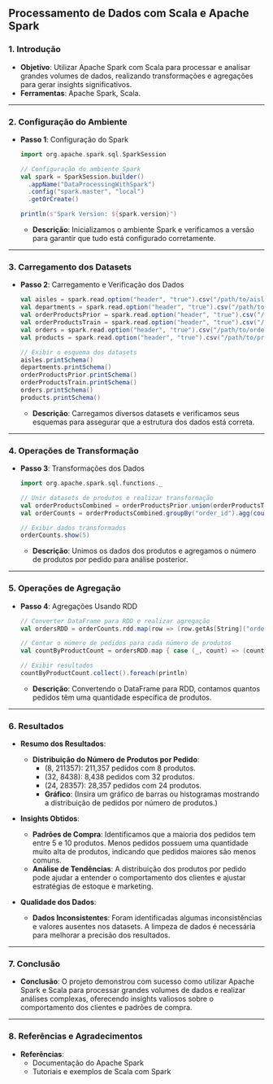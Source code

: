 
## **Processamento de Dados com Scala e Apache Spark**

### **1. Introdução**

- **Objetivo**: Utilizar Apache Spark com Scala para processar e analisar grandes volumes de dados, realizando transformações e agregações para gerar insights significativos.
- **Ferramentas**: Apache Spark, Scala.

---

### **2. Configuração do Ambiente**

- **Passo 1**: Configuração do Spark
  ```scala
  import org.apache.spark.sql.SparkSession
  
  // Configuração do ambiente Spark
  val spark = SparkSession.builder()
    .appName("DataProcessingWithSpark")
    .config("spark.master", "local")
    .getOrCreate()
  
  println(s"Spark Version: ${spark.version}")
  ```
  - **Descrição**: Inicializamos o ambiente Spark e verificamos a versão para garantir que tudo está configurado corretamente.

---

### **3. Carregamento dos Datasets**

- **Passo 2**: Carregamento e Verificação dos Dados
  ```scala
  val aisles = spark.read.option("header", "true").csv("/path/to/aisles.csv")
  val departments = spark.read.option("header", "true").csv("/path/to/departments.csv")
  val orderProductsPrior = spark.read.option("header", "true").csv("/path/to/order_products_prior.csv")
  val orderProductsTrain = spark.read.option("header", "true").csv("/path/to/order_products_train.csv")
  val orders = spark.read.option("header", "true").csv("/path/to/orders.csv")
  val products = spark.read.option("header", "true").csv("/path/to/products.csv")
  
  // Exibir o esquema dos datasets
  aisles.printSchema()
  departments.printSchema()
  orderProductsPrior.printSchema()
  orderProductsTrain.printSchema()
  orders.printSchema()
  products.printSchema()
  ```
  - **Descrição**: Carregamos diversos datasets e verificamos seus esquemas para assegurar que a estrutura dos dados está correta.

---

### **4. Operações de Transformação**

- **Passo 3**: Transformações dos Dados
  ```scala
  import org.apache.spark.sql.functions._
  
  // Unir datasets de produtos e realizar transformação
  val orderProductsCombined = orderProductsPrior.union(orderProductsTrain)
  val orderCounts = orderProductsCombined.groupBy("order_id").agg(count("product_id").alias("product_count"))
  
  // Exibir dados transformados
  orderCounts.show(5)
  ```
  - **Descrição**: Unimos os dados dos produtos e agregamos o número de produtos por pedido para análise posterior.

---

### **5. Operações de Agregação**

- **Passo 4**: Agregações Usando RDD
  ```scala
  // Converter DataFrame para RDD e realizar agregação
  val ordersRDD = orderCounts.rdd.map(row => (row.getAs[String]("order_id"), row.getAs[Long]("product_count")))
  
  // Contar o número de pedidos para cada número de produtos
  val countByProductCount = ordersRDD.map { case (_, count) => (count, 1) }.reduceByKey(_ + _)
  
  // Exibir resultados
  countByProductCount.collect().foreach(println)
  ```
  - **Descrição**: Convertendo o DataFrame para RDD, contamos quantos pedidos têm uma quantidade específica de produtos.

---

### **6. Resultados**

- **Resumo dos Resultados**:
  - **Distribuição do Número de Produtos por Pedido**:
    - (8, 211357): 211,357 pedidos com 8 produtos.
    - (32, 8438): 8,438 pedidos com 32 produtos.
    - (24, 28357): 28,357 pedidos com 24 produtos.
    - **Gráfico**: (Insira um gráfico de barras ou histogramas mostrando a distribuição de pedidos por número de produtos.)

- **Insights Obtidos**:
  - **Padrões de Compra**: Identificamos que a maioria dos pedidos tem entre 5 e 10 produtos. Menos pedidos possuem uma quantidade muito alta de produtos, indicando que pedidos maiores são menos comuns.
  - **Análise de Tendências**: A distribuição dos produtos por pedido pode ajudar a entender o comportamento dos clientes e ajustar estratégias de estoque e marketing.

- **Qualidade dos Dados**:
  - **Dados Inconsistentes**: Foram identificadas algumas inconsistências e valores ausentes nos datasets. A limpeza de dados é necessária para melhorar a precisão dos resultados.

---

### **7. Conclusão**

- **Conclusão**: O projeto demonstrou com sucesso como utilizar Apache Spark e Scala para processar grandes volumes de dados e realizar análises complexas, oferecendo insights valiosos sobre o comportamento dos clientes e padrões de compra.

---

### **8. Referências e Agradecimentos**

- **Referências**:
  - Documentação do Apache Spark
  - Tutoriais e exemplos de Scala com Spark
